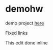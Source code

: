 # demohw
demo project
[here](https://github.com/natideademo/demohw)

Fixed links

This edit done inline
